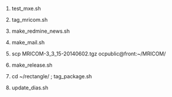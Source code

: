 

  1. test_mxe.sh
  2. tag_mricom.sh
  3. make_redmine_news.sh
  4. make_mail.sh
  5. scp MRICOM-3_3_15-20140602.tgz ocpublic@front:~/MRICOM/


  1. make_release.sh
  2. cd ~/rectangle/ ; tag_package.sh


  1. update_dias.sh
